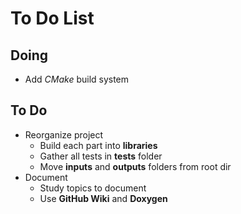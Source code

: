 # To Do List

## Doing

- Add _CMake_ build system

## To Do

- Reorganize project
  - Build each part into **libraries**
  - Gather all tests in **tests** folder
  - Move **inputs** and **outputs** folders from root dir
- Document
  - Study topics to document
  - Use **GitHub Wiki** and **Doxygen**
